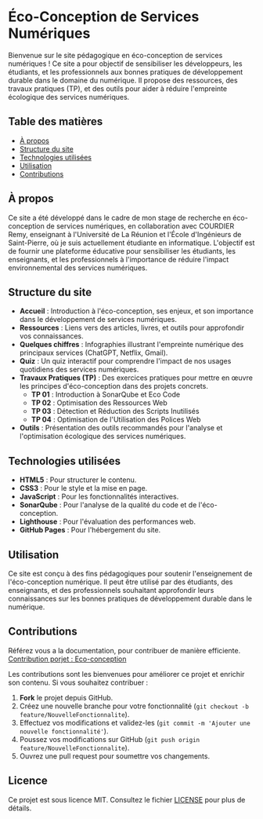 # Éco-Conception de Services Numériques

Bienvenue sur le site pédagogique en éco-conception de services numériques ! Ce site a pour objectif de sensibiliser les développeurs, les étudiants, et les professionnels aux bonnes pratiques de développement durable dans le domaine du numérique. Il propose des ressources, des travaux pratiques (TP), et des outils pour aider à réduire l'empreinte écologique des services numériques.

## Table des matières

- [À propos](#à-propos)
- [Structure du site](#structure-du-site)
- [Technologies utilisées](#technologies-utilisées)
- [Utilisation](#utilisation)
- [Contributions](#contributions)

## À propos

Ce site a été développé dans le cadre de mon stage de recherche en éco-conception de services numériques, en collaboration avec COURDIER Remy, enseignant à l'Université de La Réunion et l'École d'Ingénieurs de Saint-Pierre, où je suis actuellement étudiante en informatique. L'objectif est de fournir une plateforme éducative pour sensibiliser les étudiants, les enseignants, et les professionnels à l'importance de réduire l'impact environnemental des services numériques.

## Structure du site

- **Accueil** : Introduction à l'éco-conception, ses enjeux, et son importance dans le développement de services numériques.
- **Ressources** : Liens vers des articles, livres, et outils pour approfondir vos connaissances.
- **Quelques chiffres** : Infographies illustrant l'empreinte numérique des principaux services (ChatGPT, Netflix, Gmail).
- **Quiz** : Un quiz interactif pour comprendre l'impact de nos usages quotidiens des services numériques.
- **Travaux Pratiques (TP)** : Des exercices pratiques pour mettre en œuvre les principes d'éco-conception dans des projets concrets.
  - **TP 01** : Introduction à SonarQube et Eco Code
  - **TP 02** : Optimisation des Ressources Web
  - **TP 03** : Détection et Réduction des Scripts Inutilisés
  - **TP 04** : Optimisation de l'Utilisation des Polices Web
- **Outils** : Présentation des outils recommandés pour l'analyse et l'optimisation écologique des services numériques.

## Technologies utilisées

- **HTML5** : Pour structurer le contenu.
- **CSS3** : Pour le style et la mise en page.
- **JavaScript** : Pour les fonctionnalités interactives.
- **SonarQube** : Pour l'analyse de la qualité du code et de l'éco-conception.
- **Lighthouse** : Pour l'évaluation des performances web.
- **GitHub Pages** : Pour l'hébergement du site.

## Utilisation

Ce site est conçu à des fins pédagogiques pour soutenir l'enseignement de l'éco-conception numérique. Il peut être utilisé par des étudiants, des enseignants, et des professionnels souhaitant approfondir leurs connaissances sur les bonnes pratiques de développement durable dans le numérique.

## Contributions

Référez vous a la documentation, pour contribuer de manière efficiente. [Contribution porjet : Eco-conception](./CONTRIBUTION.MD)

Les contributions sont les bienvenues pour améliorer ce projet et enrichir son contenu. Si vous souhaitez contribuer :

1. **Fork** le projet depuis GitHub.
2. Créez une nouvelle branche pour votre fonctionnalité (`git checkout -b feature/NouvelleFonctionnalite`).
3. Effectuez vos modifications et validez-les (`git commit -m 'Ajouter une nouvelle fonctionnalité'`).
4. Poussez vos modifications sur GitHub (`git push origin feature/NouvelleFonctionnalite`).
5. Ouvrez une pull request pour soumettre vos changements.

## Licence

Ce projet est sous licence MIT. Consultez le fichier [LICENSE](LICENSE) pour plus de détails.